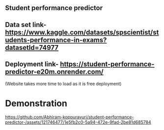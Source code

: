 ## Student performance predictor
## Data set link- https://www.kaggle.com/datasets/spscientist/students-performance-in-exams?datasetId=74977
## Deployment link- https://student-performance-predictor-e20m.onrender.com/
(Website takes more time to load as it is free deployment)

# Demonstration


https://github.com/Abhiram-koppuravuri/student-performance-predictor-/assets/121746477/1e5fb2c0-5a94-472e-9fad-2be81d685784

